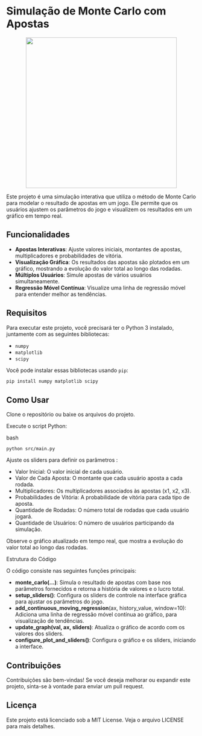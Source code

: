 # Simulação de Monte Carlo com Apostas

<p align=center> <img src="https://imgb.ifunny.co/images/a7db8851edc8b78890fe356a0e9db1f64f54e9f0764c9cabba7961d88b0e02d4_1.jpg" width=400 /> </p>

Este projeto é uma simulação interativa que utiliza o método de Monte Carlo para modelar o resultado de apostas em um jogo. Ele permite que os usuários ajustem os parâmetros do jogo e visualizem os resultados em um gráfico em tempo real.

## Funcionalidades

- **Apostas Interativas**: Ajuste valores iniciais, montantes de apostas, multiplicadores e probabilidades de vitória.
- **Visualização Gráfica**: Os resultados das apostas são plotados em um gráfico, mostrando a evolução do valor total ao longo das rodadas.
- **Múltiplos Usuários**: Simule apostas de vários usuários simultaneamente.
- **Regressão Móvel Contínua**: Visualize uma linha de regressão móvel para entender melhor as tendências.

## Requisitos

Para executar este projeto, você precisará ter o Python 3 instalado, juntamente com as seguintes bibliotecas:

- `numpy`
- `matplotlib`
- `scipy`

Você pode instalar essas bibliotecas usando `pip`:

```bash
pip install numpy matplotlib scipy
```

## Como Usar

Clone o repositório ou baixe os arquivos do projeto.

Execute o script Python:

bash
```
python src/main.py
```
Ajuste os sliders para definir os parâmetros :
    
- Valor Inicial: O valor inicial de cada usuário.
- Valor de Cada Aposta: O montante que cada usuário aposta a cada rodada.
- Multiplicadores: Os multiplicadores associados às apostas (x1, x2, x3).
- Probabilidades de Vitória: A probabilidade de vitória para cada tipo de aposta.
- Quantidade de Rodadas: O número total de rodadas que cada usuário jogará.
- Quantidade de Usuários: O número de usuários participando da simulação.

Observe o gráfico atualizado em tempo real, que mostra a evolução do valor total ao longo das rodadas.

Estrutura do Código

O código consiste nas seguintes funções principais:

* **monte_carlo(...)**: Simula o resultado de apostas com base nos parâmetros fornecidos e retorna a história de valores e o lucro total.
* **setup_sliders()**: Configura os sliders de controle na interface gráfica para ajustar os parâmetros do jogo.
* **add_continuous_moving_regression**(ax, history_value, window=10): Adiciona uma linha de regressão móvel contínua ao gráfico, para visualização de tendências.
* **update_graph(val, ax, sliders)**: Atualiza o gráfico de acordo com os valores dos sliders.
* **configure_plot_and_sliders()**: Configura o gráfico e os sliders, iniciando a interface.

## Contribuições

Contribuições são bem-vindas! Se você deseja melhorar ou expandir este projeto, sinta-se à vontade para enviar um pull request.

## Licença

Este projeto está licenciado sob a MIT License. Veja o arquivo LICENSE para mais detalhes.
